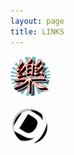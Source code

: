 ```yaml
---
layout: page
title: LINKS
---
```


[![Bio](/icon.png)](https://linkr.bio/tdfm/)

[![desgart](/panel.png)](https://desgart-design.github.io/pics/)